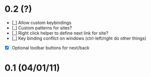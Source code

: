 # 0.2 (?)

- [_] Allow custom keybindings
- [_] Custom patterns for sites?
- [_] Right click helper to define next link for site?
- [_] Key binding conflict on windows (ctrl-left/right do other things)
- [x] Optional toolbar buttons for next/back

# 0.1 (04/01/11)
